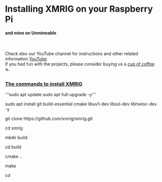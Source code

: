 # Installing XMRIG on your Raspberry Pi
**and mine on Unmineable**
<br>
<br>
<br>
<br>
Check also our YouTube channel for instructions and other related information [YouTube](https://www.youtube.com/@bloxylabs "YouTube").
<br>
If you had fun with the projects, please consider buying us a [cup of coffee](https://www.buymeacoffee.com/bloxylabs "cupofcoffee") :coffee:.

<h3><u>The commands to install XMRIG</u></h3>
'''sudo apt update
sudo apt full-upgrade -y'''
<p>sudo apt install git build-essential cmake libuv1-dev libssl-dev libhwloc-dev -y</p>
<p>git clone https://github.com/xmrig/xmrig.git</p>
<p>cd xmrig</p>
<p>mkdir build</p>
<p>cd build</p>
<p>cmake ..</p>
<p>make</p>
<p>cd</p>
